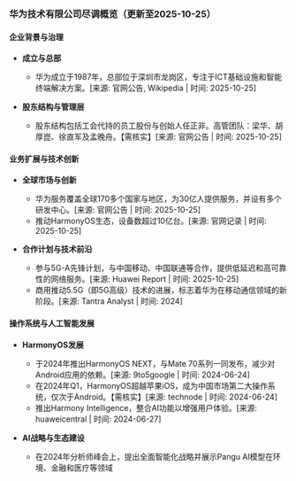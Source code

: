 ### 华为技术有限公司尽调概览（更新至2025-10-25）

#### 企业背景与治理

- **成立与总部**
  - 华为成立于1987年，总部位于深圳市龙岗区，专注于ICT基础设施和智能终端解决方案。[来源: 官网公告, Wikipedia | 时间: 2025-10-25]

- **股东结构与管理层**
  - 股东结构包括工会代持的员工股份与创始人任正非。高管团队：梁华、胡厚崑、徐直军及孟晚舟。【需核实】[来源: 官网公告 | 时间: 2025-10-25]

#### 业务扩展与技术创新

- **全球市场与创新**
  - 华为服务覆盖全球170多个国家与地区，为30亿人提供服务，并设有多个研发中心。[来源: 官网公告 | 时间: 2025-10-25]
  - 推动HarmonyOS生态，设备数超过10亿台。[来源: 官网记录 | 时间: 2025-10-25]

- **合作计划与技术前沿**
  - 参与5G-A先锋计划，与中国移动、中国联通等合作，提供低延迟和高可靠性的网络服务。[来源: Huawei Report | 时间: 2025-10-25]
  - 商用推动5.5G（即5G高级）技术的进展，标志着华为在移动通信领域的新阶段。[来源: Tantra Analyst | 时间: 2024]

#### 操作系统与人工智能发展

- **HarmonyOS发展**
  - 于2024年推出HarmonyOS NEXT，与Mate 70系列一同发布，减少对Android应用的依赖。[来源: 9to5google | 时间: 2024-06-24]
  - 在2024年Q1，HarmonyOS超越苹果iOS，成为中国市场第二大操作系统，仅次于Android。【需核实】[来源: technode | 时间: 2024-06-24]
  - 推出Harmony Intelligence，整合AI功能以增强用户体验。[来源: huaweicentral | 时间: 2024-06-27]

- **AI战略与生态建设**
  - 在2024年分析师峰会上，提出全面智能化战略并展示Pangu AI模型在环境、金融和医疗等领域